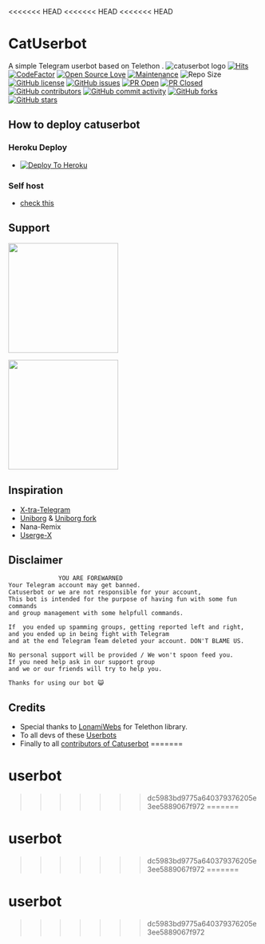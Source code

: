 <<<<<<< HEAD
<<<<<<< HEAD
<<<<<<< HEAD
# CatUserbot
A simple Telegram userbot based on Telethon .
![catuserbot logo](https://telegra.ph/file/4860c8e1a5a56d0616b79.png)
[![Hits](https://hits.seeyoufarm.com/api/count/incr/badge.svg?url=https%3A%2F%2Fgithub.com%2Fsandy1709%2Fcatuserbot&count_bg=%2379C83D&title_bg=%23555555&icon=&icon_color=%23E7E7E7&title=hits&edge_flat=false)](https://github.com/TgCatUB/catuserbot)
[![CodeFactor](https://www.codefactor.io/repository/github/TgCatUB/catuserbot/badge?&style=flat-square)](https://www.codefactor.io/repository/github/TgCatUB/catuserbot)
[![Open Source Love](https://badges.frapsoft.com/os/v2/open-source.png?v=103)](https://github.com/ellerbrock/open-source-badges/)
[![Maintenance](https://img.shields.io/badge/Maintained%3F-yes-green?&style=flat-square)](https://GitHub.com/TgCatUB/catuserbot/graphs/commit-activity) 
![Repo Size](https://img.shields.io/github/repo-size/TgCatUB/catuserbot?&style=flat-square&logo=github)
[![GitHub license](https://img.shields.io/github/license/TgCatUB/catuserbot?&style=flat-square&logo=github)](https://github.com/TgCatUB/catuserbot/blob/master/LICENSE)
[![GitHub issues](https://img.shields.io/github/issues/TgCatUB/catuserbot?&style=flat-square&logo=github)](https://github.com/TgCatUB/catuserbot/issues)
[![PR Open](https://img.shields.io/github/issues-pr/TgCatUB/catuserbot?&style=flat-square&logo=github)](https://github.com/TgCatUB/catuserbot/pulls)
[![PR Closed](https://img.shields.io/github/issues-pr-closed/TgCatUB/catuserbot?&style=flat-square&logo=github)](https://github.com/TgCatUB/catuserbot/pulls?q=is:closed)
[![GitHub contributors](https://img.shields.io/github/contributors/TgCatUB/catuserbot?&style=flat-square&logo=github)](https://GitHub.com/TgCatUB/catuserbot/graphs/contributors/)
[![GitHub commit activity](https://img.shields.io/github/commit-activity/m/TgCatUB/catuserbot?&style=flat-square&logo=github)](https://github.com/TgCatUB/catuserbot/graphs/commit-activity)
[![GitHub forks](https://img.shields.io/github/forks/TgCatUB/catuserbot?&style=flat-square&logo=github)](https://github.com/TgCatUB/catuserbot/fork)
[![GitHub stars](https://img.shields.io/github/stars/TgCatUB/catuserbot?&style=flat-square&logo=github)](https://github.com/TgCatUB/catuserbot/stargazers)



## How to deploy catuserbot
### Heroku Deploy
  - [![Deploy To Heroku](https://www.herokucdn.com/deploy/button.svg)](https://github.com/TgCatUB/nekopack)

### Self host
  - [check this](https://catuserbot.gitbook.io/catuserbot/tutorial/self-host)
  
## Support
   <a href="https://t.me/catuserbot17"><img src="https://img.shields.io/badge/Channel%20Support%3F-yes-green?&style=flat-square?&logo=telegram" width=220px></a></p>
   <a href="https://t.me/catuserbot_support"><img src="https://img.shields.io/badge/Group%20Support%3F-yes-green?&style=flat-square?&logo=telegram" width=220px></a></p>
   
## Inspiration
   - [X-tra-Telegram](https://github.com/Dark-Princ3/X-tra-Telegram)
   - [Uniborg](https://github.com/SpEcHiDe/UniBorg) & [Uniborg fork](https://github.com/ravana69/PornHub)
   - Nana-Remix
   - [Userge-X](https://github.com/code-rgb/USERGE-X/)
   
## Disclaimer

```
              YOU ARE FOREWARNED
Your Telegram account may get banned.   
Catuserbot or we are not responsible for your account, 
This bot is intended for the purpose of having fun with some fun commands 
and group management with some helpfull commands.

If  you ended up spamming groups, getting reported left and right, 
and you ended up in being fight with Telegram 
and at the end Telegram Team deleted your account. DON'T BLAME US.

No personal support will be provided / We won't spoon feed you. 
If you need help ask in our support group 
and we or our friends will try to help you.

Thanks for using our bot 😺
```

## Credits
   - Special thanks to [LonamiWebs](https://github.com/LonamiWebs/Telethon/) for Telethon library.
   - To all devs of these [Userbots](https://github.com/TgCatUB/catuserbot/tree/bugs#inspiration)
   - Finally to all [contributors of Catuserbot](https://github.com/TgCatUB/catuserbot/graphs/contributors)
=======
# userbot
>>>>>>> dc5983bd9775a640379376205e3ee5889067f972
=======
# userbot
>>>>>>> dc5983bd9775a640379376205e3ee5889067f972
=======
# userbot
>>>>>>> dc5983bd9775a640379376205e3ee5889067f972
